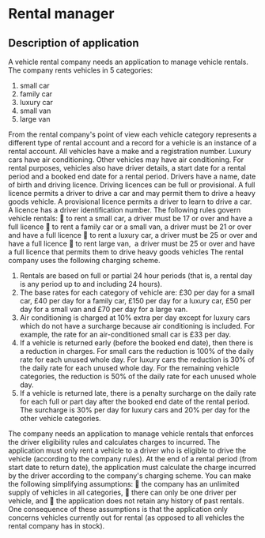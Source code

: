 # Rental manager

## Description of application

A vehicle rental company needs an application to manage vehicle rentals. The company rents
vehicles in 5 categories:
1. small car
2. family car
3. luxury car
4. small van
5. large van 

From the rental company&#39;s point of view each vehicle category represents a different type of
rental account and a record for a vehicle is an instance of a rental account.
All vehicles have a make and a registration number. Luxury cars have air conditioning. Other
vehicles may have air conditioning. For rental purposes, vehicles also have driver details, a
start date for a rental period and a booked end date for a rental period.
Drivers have a name, date of birth and driving licence. Driving licences can be full or
provisional. A full licence permits a driver to drive a car and may permit them to drive a
heavy goods vehicle. A provisional licence permits a driver to learn to drive a car. A licence
has a driver identification number.
The following rules govern vehicle rentals:
 to rent a small car, a driver must be 17 or over and have a full licence
 to rent a family car or a small van, a driver must be 21 or over and have a full licence
 to rent a luxury car, a driver must be 25 or over and have a full licence
 to rent large van,  a driver must be 25 or over and have a full licence that permits
them to drive heavy goods vehicles
The rental company uses the following charging scheme.
1. Rentals are based on full or partial 24 hour periods (that is, a rental day is any period
up to and including 24 hours).
2. The base rates for each category of vehicle are: £30 per day for a small car, £40 per
day for a family car, £150 per day for a luxury car, £50 per day for a small van and
£70 per day for a large van.
3. Air conditioning is charged at 10% extra per day except for luxury cars which do not
have a surcharge because air conditioning is included. For example, the rate for an
air-conditioned small car is £33 per day.
4. If a vehicle is returned early (before the booked end date), then there is a reduction in
charges. For small cars the reduction is 100% of the daily rate for each unused whole
day. For luxury cars the reduction is 30% of the daily rate for each unused whole day.
For the remaining vehicle categories, the reduction is 50% of the daily rate for each
unused whole day.
5. If a vehicle is returned late, there is a penalty surcharge on the daily rate for each full
or part day after the booked end date of the rental period. The surcharge is 30% per
day for luxury cars and 20% per day for the other vehicle categories.

The company needs an application to manage vehicle rentals that enforces the driver
eligibility rules and calculates charges to incurred. The application must only rent a vehicle
to a driver who is eligible to drive the vehicle (according to the company rules). At the end of
a rental period (from start date to return date), the application must calculate the charge
incurred by the driver according to the company&#39;s charging scheme.
You can make the following simplifying assumptions:
 the company has an unlimited supply of vehicles in all categories,
 there can only be one driver per vehicle, and
 the application does not retain any history of past rentals.
One consequence of these assumptions is that the application only concerns vehicles
currently out for rental (as opposed to all vehicles the rental company has in stock).
